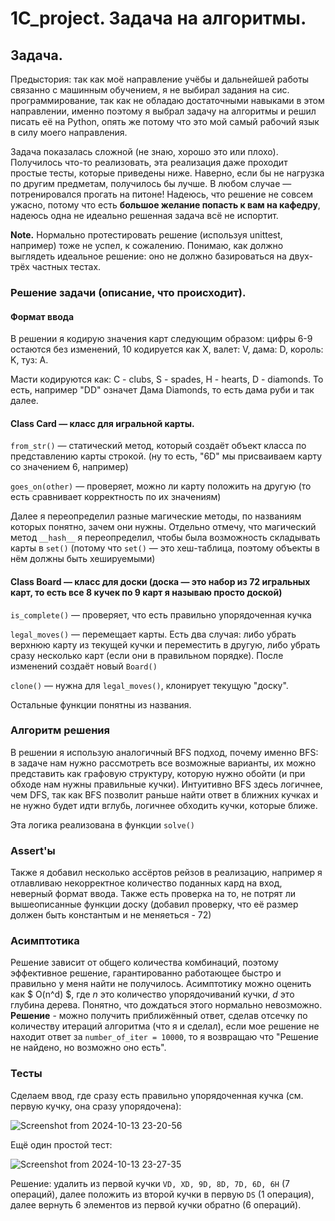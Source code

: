 # 1C_project. Задача на алгоритмы.

## Задача.

Предыстория: так как моё направление учёбы и дальнейшей работы связанно с машинным обучением, я не выбирал задания на сис. программирование, так как не обладаю достаточными навыками в этом направлении, именно поэтому я выбрал задачу на алгоритмы и решил писать её на Python, опять же потому что это мой самый рабочий язык в силу моего направления.

Задача показалась сложной (не знаю, хорошо это или плохо). Получилось что-то реализовать, эта реализация даже проходит простые тесты, которые приведены ниже. Наверно, если бы не нагрузка по другим предметам, получилось бы лучше. В любом случае — потренировался прогать на питоне! Надеюсь, что решение не совсем ужасно, потому что есть **большое желание попасть к вам на кафедру**, надеюсь одна не идеально решенная задача всё не испортит.

**Note.** Нормально протестировать решение (используя unittest, например) тоже не успел, к сожалению. Понимаю, как должно выглядеть идеальное решение: оно не должно базироваться на двух-трёх частных тестах.

### Решение задачи (описание, что происходит).

#### Формат ввода

В решении я кодирую значения карт следующим образом: цифры 6-9 остаются без изменений, 10 кодируется как X, валет: V, дама: D, король: K, туз: A.

Масти кодируются как: C - clubs, S - spades, H - hearts, D - diamonds. То есть, например "DD" означет Дама Diamonds, то есть дама руби и так далее.

#### Class Card — класс для игральной карты.

`from_str()` — статический метод, который создаёт объект класса по представлению карты строкой. (ну то есть, "6D" мы присваиваем карту со значением 6, например)

`goes_on(other)` — проверяет, можно ли карту положить на другую (то есть сравнивает корректность по их значениям)

Далее я переопределил разные магические методы, по названиям которых понятно, зачем они нужны. Отдельно отмечу, что магический метод `__hash__` я переопределил, чтобы была возможность складывать карты в `set()` (потому что `set()` — это хеш-таблица, поэтому объекты в нём должны быть хешируемыми)

#### Class Board — класс для доски (доска — это набор из 72 игральных карт, то есть все 8 кучек по 9 карт я называю просто доской)

`is_complete()` — проверяет, что есть правильно упорядоченная кучка

`legal_moves()` — перемещает карты. Есть два случая: либо убрать верхнюю карту из текущей кучки и переместить в другую, либо убрать сразу несколько карт (если они в правильном порядке). После изменений создаёт новый `Board()`

`clone()` — нужна для `legal_moves()`, клонирует текущую "доску".

Остальные функции понятны из названия.

### Алгоритм решения

В решении я использую аналогичный BFS подход, почему именно BFS: в задаче нам нужно рассмотреть все возможные варианты, их можно представить как графовую структуру, которую нужно обойти (и при обходе нам нужны правильные кучки). Интуитивно BFS здесь логичнее, чем DFS, так как BFS позволит раньше найти ответ в ближних кучках и не нужно будет идти вглубь, логичнее обходить кучки, которые ближе. 

Эта логика реализована в функции `solve()`

### Assert'ы

Также я добавил несколько ассёртов рейзов в реализацию, например я отлавливаю некорректное количество поданных кард на вход, неверный формат ввода. Также есть проверка на то, не потрят ли вышеописанные функции доску (добавил проверку, что её размер должен быть константым и не меняеться - 72)

### Асимптотика

Решение зависит от общего количества комбинаций, поэтому эффективное решение, гарантированно работающее быстро и правильно у меня найти не получилось. Асимптотику можно оценить как $ O(n^d) $, где $n$ это количество упорядочиваний кучки, $d$ это глубина дерева. Понятно, что дождаться этого нормально невозможно. **Решение** - можно получить приближённый ответ, сделав отсечку по количеству итераций алгоритма (что я и сделал), если мое решение не находит ответ за `number_of_iter = 10000`, то я возвращаю что "Решение не найдено, но возможно оно есть".

### Тесты

Сделаем ввод, где сразу есть правильно упорядоченная кучка (см. первую кучку, она сразу упорядочена):

![Screenshot from 2024-10-13 23-20-56](https://github.com/user-attachments/assets/8ebab2e2-3067-45f0-8b8d-fc922450de31)

Ещё один простой тест:

![Screenshot from 2024-10-13 23-27-35](https://github.com/user-attachments/assets/49701740-84fc-4ed0-8a84-718fa9f67053)

Решение: удалить из первой кучки `VD, XD, 9D, 8D, 7D, 6D, 6H` (7 операций), далее положить из второй кучки в первую `DS` (1 операция), далее вернуть 6 элементов из первой кучки обратно (6 операций).





